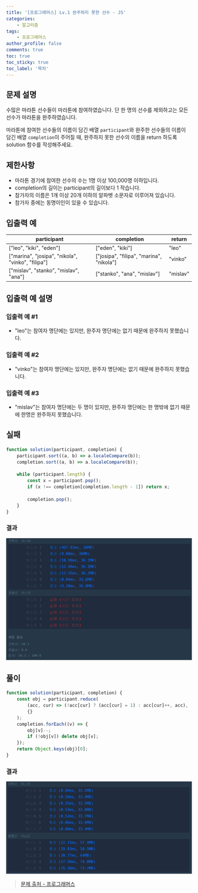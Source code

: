 ```yaml
---
title: '[프로그래머스] Lv.1 완주하지 못한 선수 - JS'
categories:
    - 알고리즘
tags:
    - 프로그래머스
author_profile: false
comments: true
toc: true
toc_sticky: true
toc_label: '목차'
---
```


## 문제 설명

수많은 마라톤 선수들이 마라톤에 참여하였습니다. 단 한 명의 선수를 제외하고는 모든 선수가 마라톤을 완주하였습니다.

마라톤에 참여한 선수들의 이름이 담긴 배열 `participant`와 완주한 선수들의 이름이 담긴 배열 `completion`이 주어질 때, 완주하지 못한 선수의 이름을 return 하도록 solution 함수를 작성해주세요.

## 제한사항

-   마라톤 경기에 참여한 선수의 수는 1명 이상 100,000명 이하입니다.
-   completion의 길이는 participant의 길이보다 1 작습니다.
-   참가자의 이름은 1개 이상 20개 이하의 알파벳 소문자로 이루어져 있습니다.
-   참가자 중에는 동명이인이 있을 수 있습니다.

## 입출력 예

| participant                                       | completion                               | return   |
| ------------------------------------------------- | ---------------------------------------- | -------- |
| ["leo", "kiki", "eden"]                           | ["eden", "kiki"]                         | "leo"    |
| ["marina", "josipa", "nikola", "vinko", "filipa"] | ["josipa", "filipa", "marina", "nikola"] | "vinko"  |
| ["mislav", "stanko", "mislav", "ana"]             | ["stanko", "ana", "mislav"]              | "mislav" |

## 입출력 예 설명

### 입출력 예 #1

-   "leo"는 참여자 명단에는 있지만, 완주자 명단에는 없기 때문에 완주하지 못했습니다.

### 입출력 예 #2

-   "vinko"는 참여자 명단에는 있지만, 완주자 명단에는 없기 때문에 완주하지 못했습니다.

### 입출력 예 #3

-   "mislav"는 참여자 명단에는 두 명이 있지만, 완주자 명단에는 한 명밖에 없기 때문에 한명은 완주하지 못했습니다.

## 실패

```javascript
function solution(participant, completion) {
    participant.sort((a, b) => a.localeCompare(b));
    completion.sort((a, b) => a.localeCompare(b));

    while (participant.length) {
        const x = participant.pop();
        if (x !== completion[completion.length - 1]) return x;

        completion.pop();
    }
}
```

### 결과

![result1](/assets/images/2023/09/12/algorithm-65-result1.png)

## 풀이

```javascript
function solution(participant, completion) {
    const obj = participant.reduce(
        (acc, cur) => (!acc[cur] ? (acc[cur] = 1) : acc[cur]++, acc),
        {}
    );
    completion.forEach((v) => {
        obj[v]--;
        if (!obj[v]) delete obj[v];
    });
    return Object.keys(obj)[0];
}
```

### 결과

![result2](/assets/images/2023/09/12/algorithm-65-result2.png)

> [문제 출처 - 프로그래머스](https://school.programmers.co.kr/learn/courses/30/lessons/42576)
